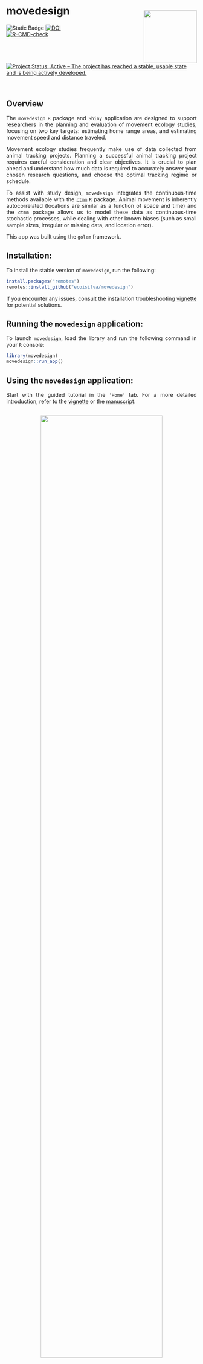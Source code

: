 
<!-- README.md is generated from README.Rmd. Please edit that file -->

# movedesign <img src="https://raw.githubusercontent.com/ecoisilva/movedesign/main/inst/app/www/logo.png" style="padding: 15px 0px 0px 0px;" align="right" height="140"/>

<!-- badges: start -->

![Static Badge](https://img.shields.io/badge/version-0.3.0-blue)
[![DOI](https://zenodo.org/badge/474098792.svg)](https://zenodo.org/badge/latestdoi/474098792)<br>
[![R-CMD-check](https://github.com/ecoisilva/movedesign/actions/workflows/R-CMD-check.yaml/badge.svg)](https://github.com/ecoisilva/movedesign/actions/workflows/R-CMD-check.yaml)<br>
[![Project Status: Active – The project has reached a stable, usable
state and is being actively
developed.](https://www.repostatus.org/badges/latest/active.svg)](https://www.repostatus.org/#active)
<!-- [![Hits](https://hits.sh/github.com/ecoisilva/hits.svg)](https://hits.sh/github.com/ecoisilva/movedesign/) <br> -->
<!-- ![HitCount](https://img.shields.io/endpoint?color=%234bc61e&url=https%3A%2F%2Fhits.dwyl.com%2Fecoisilva%2Fmovedesign.json)<br> -->
<!-- [![Codecov test coverage](https://codecov.io/gh/ecoisilva/movedesign/branch/main/graph/badge.svg)](https://app.codecov.io/gh/ecoisilva/movedesign?branch=main) -->

<!-- badges: end -->

<br>

## Overview

<div style="text-align: justify">

The `movedesign` `R` package and `Shiny` application are designed to
support researchers in the planning and evaluation of movement ecology
studies, focusing on two key targets: estimating home range areas, and
estimating movement speed and distance traveled.

Movement ecology studies frequently make use of data collected from
animal tracking projects. Planning a successful animal tracking project
requires careful consideration and clear objectives. It is crucial to
plan ahead and understand how much data is required to accurately answer
your chosen research questions, and choose the optimal tracking regime
or schedule.

To assist with study design, `movedesign` integrates the continuous-time
methods available with the
[`ctmm`](https://ctmm-initiative.github.io/ctmm/) `R` package. Animal
movement is inherently autocorrelated (locations are similar as a
function of space and time) and the `ctmm` package allows us to model
these data as continuous-time stochastic processes, while dealing with
other known biases (such as small sample sizes, irregular or missing
data, and location error).

This app was built using the `golem` framework.

## Installation:

To install the stable version of `movedesign`, run the following:

``` r
install.packages("remotes")
remotes::install_github("ecoisilva/movedesign")
```

If you encounter any issues, consult the installation troubleshooting
[vignette](https://ecoisilva.github.io/movedesign/articles/installation.html)
for potential solutions.

## Running the `movedesign` application:

To launch `movedesign`, load the library and run the following command
in your `R` console:

``` r
library(movedesign)
movedesign::run_app()
```

## Using the `movedesign` application:

Start with the guided tutorial in the `'Home'` tab. For a more detailed
introduction, refer to the
[vignette](https://ecoisilva.github.io/movedesign/articles/tutorial.html)
or the
[manuscript](https://besjournals.onlinelibrary.wiley.com/doi/10.1111/2041-210X.14153).

<center>

<img src="https://raw.githubusercontent.com/ecoisilva/movedesign/main/inst/app/www/app_overview.png" style="padding: 15px 0px 5px 0px; max-width: 600px; width: 80%;"/>
</center>

## Getting help:

If you encounter a bug, please [submit an
issue](https://github.com/ecoisilva/movedesign/issues). For more general
questions and suggestions, contact [Inês
Silva](mailto:i.simoes-silva@hzdr.de?subject=%5Bmovedesign%5D).

## Citation

To cite `movedesign`, use the following:

``` r
citation("movedesign")
```

> Silva, I., Fleming, C. H., Noonan, M. J., Fagan, W. F., & Calabrese,
> J. M. (2023). movedesign: Shiny R app to evaluate sampling design for
> animal movement studies. Methods in Ecology and Evolution, 14(9),
> 2216-2225.

</div>
